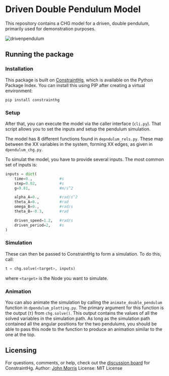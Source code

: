 # Driven Double Pendulum Model
This repository contains a CHG model for a driven, double pendulum, primarily used for demonstration purposes.

![drivenpendulum](https://github.com/user-attachments/assets/41bb6179-28b2-4c4c-bd18-62e374f9f730)


## Running the package
### Installation
This package is built on [ConstraintHg](https://constrainthg.readthedocs.io/en/latest/index.html), which is available on the Python Package Index. You can install this using PIP after creating a virtual environment:

```
pip install constrainthg
```

### Setup
After that, you can execute the model via the caller interface (`cli.py`). That script allows you to set the inputs and setup the pendulum simulation.

The model has 8 different functions found in `depndulum_rels.py`. These map between the XX variables in the system, forming XX edges, as given in `dpendulum_chg.py`.

To simulat the model, you have to provide several inputs. The most common set of inputs is:

```python
inputs = dict(
    time=0.,            #s
    step=0.02,          #s
    g=9.81,             #m/s^2

    alpha_A=0.,         #rad/s^2
    theta_A=0.,         #rad
    omega_B=0.,         #rad/s
    theta_B=-0.3,       #rad

    driven_speed=1.2,   #rad/s
    driven_period=2,    #s
)
```

### Simulation
These can then be passed to ConstraintHg to form a simulation. To do this, call:

```python
t = chg.solve(<target>, inputs)
```

where `<target>` is the Node you want to simulate.

### Animation
You can also animate the simulation by calling the `animate_double_pendulum` function in `dpendulum_plotting.py`. The primary argument for this function is the output (`t`) from `chg.solve()`. This output contains the values of all the solved variables in the simulation path. As long as the simulation path contained all the angular positions for the two pendulums, you should be able to pass this node to the function to produce an animation similar to the one at the top.

## Licensing
For questions, comments, or help, check out the [discussion board](https://github.com/jmorris335/ConstraintHg/discussions) for ConstraintHg.
Author: [John Morris](https://orcid.org/0009-0005-6571-1959)
License: MIT License

